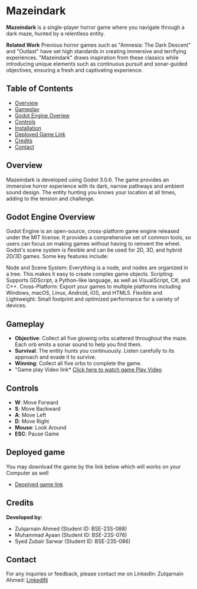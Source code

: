 # Mazeindark

**Mazeindark** is a single-player horror game where you navigate through a dark maze, hunted by a relentless entity.

**Related Work**
Previous horror games such as "Amnesia: The Dark Descent" and "Outlast" have set high standards in creating immersive and terrifying experiences. "Mazeindark" draws inspiration from these classics while introducing unique elements such as continuous pursuit and sonar-guided objectives, ensuring a fresh and captivating experience.

## Table of Contents
- [Overview](#overview)
- [Gameplay](#gameplay)
- [Godot Engine Overiew](#godot-engine-overview)
- [Controls](#controls)
- [Installation](#installation)
- [Deployed Game Link](Deployed_game)
- [Credits](#credits)
- [Contact](#contact)


## Overview
Mazeindark is developed using Godot 3.0.6. The game provides an immersive horror experience with its dark, narrow pathways and ambient sound design. The entity hunting you knows your location at all times, adding to the tension and challenge.

## Godot Engine Overview
Godot Engine is an open-source, cross-platform game engine released under the MIT license. It provides a comprehensive set of common tools, so users can focus on making games without having to reinvent the wheel. Godot's scene system is flexible and can be used for 2D, 3D, and hybrid 2D/3D games. Some key features include:

Node and Scene System: Everything is a node, and nodes are organized in a tree. This makes it easy to create complex game objects.
Scripting: Supports GDScript, a Python-like language, as well as VisualScript, C#, and C++.
Cross-Platform: Export your games to multiple platforms including Windows, macOS, Linux, Android, iOS, and HTML5.
Flexible and Lightweight: Small footprint and optimized performance for a variety of devices.

## Gameplay
- **Objective**: Collect all five glowing orbs scattered throughout the maze. Each orb emits a sonar sound to help you find them.
- **Survival**: The entity hunts you continuously. Listen carefully to its approach and evade it to survive.
- **Winning**: Collect all five orbs to complete the game.
- "Game play Video link* [Click here to watch game Play Video](https://www.canva.com/design/DAGIVg2PEqo/vK6fchO-45kMh8vq2krIDg/watch?utm_content=DAGIVg2PEqo&utm_campaign=designshare&utm_medium=link&utm_source=editor)
## Controls
- **W**: Move Forward
- **S**: Move Backward
- **A**: Move Left
- **D**: Move Right
- **Mouse**: Look Around
- **ESC**: Pause Game

## Deployed game
You may download the game by the link below which will works on your Computer as well

- [Deoplyed game link](https://pern-my.sharepoint.com/:f:/g/personal/bse23s088_stu_smiu_edu_pk/Egdig9R3iMNFh43_Uqdt0PwBCZpJIfOMNd49vJRzOQDX_g?e=HIpPZV)

## Credits
**Developed by:**
- Zulqarnain Ahmed (Student ID: BSE-23S-088)
- Muhammad Ayaan (Student ID: BSE-23S-076)
- Syed Zubair Sarwar (Student ID: BSE-23S-086)

## Contact
For any inquiries or feedback, please contact me on LinkedIn:
Zulqarnain Ahmed: [LinkedIN](https://www.linkedin.com/in/zulqarnain-ahmed07/)

